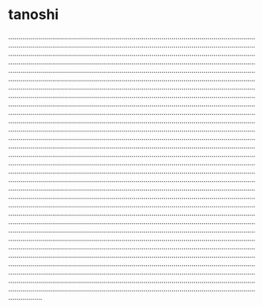 # tanoshi
.....................................................................................................................................................................................................................................................................................................................................................................................................................................................................................................................................................................................................................................................................................................................................................................................................................................................................................................................................................................................................................................................................................................................................................................................................................................................................................................................................................................................................................................................................................................................................................................................................................................................................................................................................................................................................................................................................................................................................................................................................................................................................................................................................................................................................................................................................................................................................................................................................................................................................................................................................................................................................................................................................................................................................................................................................................................................................................................................................................................................................................................................................................................................................................................................................................................................................................................................................................................................................................................................................................................................................................................................................................................................................................................................................................................................................................................................................................................................................................................................................................